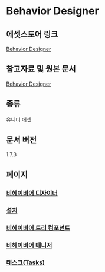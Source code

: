# Behavior Designer

## 에셋스토어 링크

[Behavior Designer](https://prf.hn/l/VXDbDLy)

## 참고자료 및 원본 문서

[Behavior Designer](./files/Documentation.pdf)

## 종류

유니티 에셋

## 문서 버전

1.7.3

## 페이지

### [비헤이비어 디자이너](./pages/behavior-designer.md)
### [설치](./pages/installation.md)
### [비헤이비어 트리 컴포넌트](./pages/behavior-tree-component.md)
### [비헤이비어 매니저](./pages/behavior-manager.md)
### [태스크(Tasks)](./pages/tasks.md)